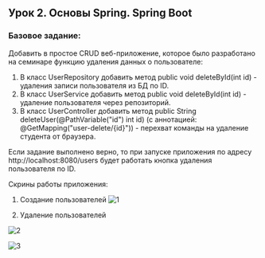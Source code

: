 ## Урок 2. Основы Spring. Spring Boot
### Базовое задание:
Добавить в простое CRUD веб-приложение, которое было разработано на семинаре функцию 
удаления данных о пользователе:
1) В класс UserRepository добавить метод public void deleteById(int id) -
удаления записи пользователя из БД по ID.
2) В класс UserService добавить метод public void deleteById(int id) -
удаление пользователя через репозиторий.
3) В класс UserController добавить метод public String deleteUser(@PathVariable("id") int id)
(с аннотацией: @GetMapping("user-delete/{id}")) - перехват команды на удаление студента от браузера.

Если задание выполнено верно, то при запуске приложения 
по адресу http://localhost:8080/users будет работать кнопка удаления пользователя по ID.

Скрины работы приложения:

1) Создание пользователей
![1]()

2) Удаление пользователей

![2]()

![3]()
